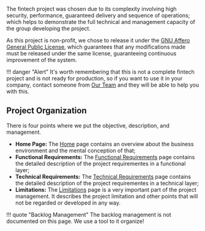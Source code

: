 
The fintech project was chosen due to its complexity involving high security, performance, guaranteed delivery and sequence of operations; which helps to demonstrate the full technical and management capacity of the group developing the project.

As this project is non-profit, we chose to release it under the [GNU Affero General Public License](../license.md), which guarantees that any modifications made must be released under the same license, guaranteeing continuous improvement of the system.

!!! danger "Alert"
    It's worth remembering that this is not a complete fintech project and is not ready for production, so if you want to use it in your company, contact someone from [Our Team](../dev/team.md) and they will be able to help you with this.

## Project Organization

There is four points where we put the objective, description, and management. 

* __Home Page:__ The [Home](../index.md) page contains an overview about the business environment and the mental conception of that;
* __Functional Requirements:__ The [Functional Requirements](./functional.md) page contains the detailed description of the project requirementes in a functional layer; 
* __Technical Requirements:__ The [Technical Requirements](./technic.md) page contains the detailed description of the project requirementes in a technical layer;
* __Limitations:__ The [Limitations](./limitations.md) page is a very important part of the project management. It describes the project limitation and other points that will not be regarded or developed in any way.  

!!! quote "Backlog Management"
    The backlog management is not documented on this page. We use a tool to it organize!